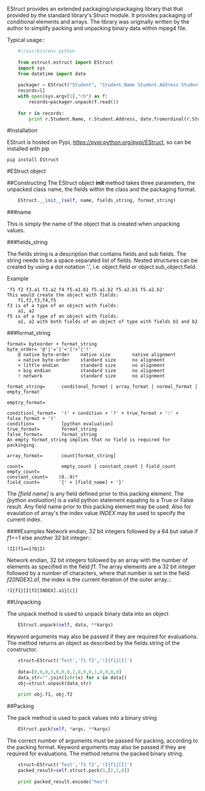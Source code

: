 EStruct provides an extended packaging/unpackaging library that that provided by the standard library's Struct module.
It provides packaging of conditional elements and arrays. The library was originally written by the author to simplify 
packing and unpacking binary data within mpeg4 file.

Typical usage::

```python
	#!/usr/bin/env python
	
	from estruct.estruct import EStruct
	import sys
	from datetime import date
	
	packager = EStruct("Student", "Student.Name Student.Address Student.DOB", "![50s50sQ]")
	records=[]
	with open(sys.argv[1],"rb") as f:
		records=packager.unpack(f.read())
    	
	for r in records:
		print r.Student.Name, r.Student.Address, date.fromordinal(r.Student.DOB)
```
 		
#Installation

EStruct is hosted on Pypi, <https://pypi.python.org/pypi/EStruct>, so can be installed with pip

	pip install EStruct

#EStruct object

##Constructing
The EStruct object __init__ method takes three parameters, the unpacked class name, the fields within the class and the packaging format.

```python
	EStruct.__init__(self, name, fields_string, format_string)
```

###name

This is simply the name of the object that is created when unpacking values.

###fields_string

The fields string is a description that contains fields and sub fields.
The string needs to be a space separated list of fields. Nested structures can be created by using a dot notation '.', i.e.
object.field or object.sub_object.field.
        
Example

    'f1 f2 f3.a1 f3.a2 f4 f5.a1.b1 f5.a1.b2 f5.a2.b1 f5.a2.b2'
    This would create the object with fields:
        f1,f2,f3,f4,f5
    f3 is of a type of an object with fields:
        a1, a2
    f5 is of a type of an object with fields:
        a1, a2 with both fields of an object of type with fields b1 and b2 

###format_string

    format= byteorder + format_string
    byte_order= '@'|'='|'<'|'>'|'!'
        @ native byte-order    native size        native alignment
        = native byte-order    standard size      no alignment
        < little endian        standard size      no alignment
        > big endian           standard size      no alignment
        ! network              standard size      no alignment
        
    format_string=      conditonal_format | array_format | normal_format | empty_format
    
    emptry_format=
    
    conditionl_format=  '(' + condition + '?' + true_format + ':' + false_format + ')' 
    condition=          [python evaluation]
    true_format=        format_string
    false_format=       format_string
    An empty format_string implies that no field is required for packinging.
    
    array_format=       count[format_string]
    
    count=              empty_count | constant_count | field_count
    empty_count=
    constant_count=    (0..9)*
    field_count=       '{' + [field_name] + '}'
   
The *\[field name\]* is any field defined prior to this packing element.
The *\[python evaluation\]* is a valid python statement equating to a True or False result. 
Any field name prior to this packing element may be used. Also for evaulation of array's the index value *INDEX* may be used
to specify the current index.
    
####Examples
Network endian, 32 bit integers followed by a 64 but value if *f1==1* else another 32 bit integer::

	!II(f1==1?Q|I)

Network endian, 32 bit integers followed by an array with the number of elements as specified in the field
*f1*. The array elements are a 32 bit integer followed by a number of characters, where that number is set in 
the field *f2\[INDEX\].a1*, the index is the current iteration of the outer array.::

	!I{f1}[I{f2[INDEX].a1}[c]]

	
##Unpacking

The unpack method is used to unpack binary data into an object
 
```python
	EStruct.unpack(self, data, **kargs)
```

Keyword arguments may also be passed if they are required for evaluations.
The method returns an object as described by the fields string of the constructor.

```python
	struct=EStruct('Test','f1 f2','!I{f1}[I]')
	
	data=[0,0,0,3,0,0,0,2,0,0,0,1,0,0,0,0]
	data_str="".join([chr(x) for x in data])
	obj=struct.unpack(data_str)
	
	print obj.f1, obj.f2
```		

##Packing

The pack method is used to pack values into a binary string

```python
	EStruct.pack(self, *args, **kargs)
```

The correct number of arguments must be passed for packing, according to the packing format.
Keyword arguments may also be passed if they are required for evaluations.
The method returns the packed binary string.

```python
	struct=EStruct('Test','f1 f2','!I{f1}[I]')
	packed_result=self.struct.pack(3,[2,1,0])
	
	print packed_result.encode("hex")
```

